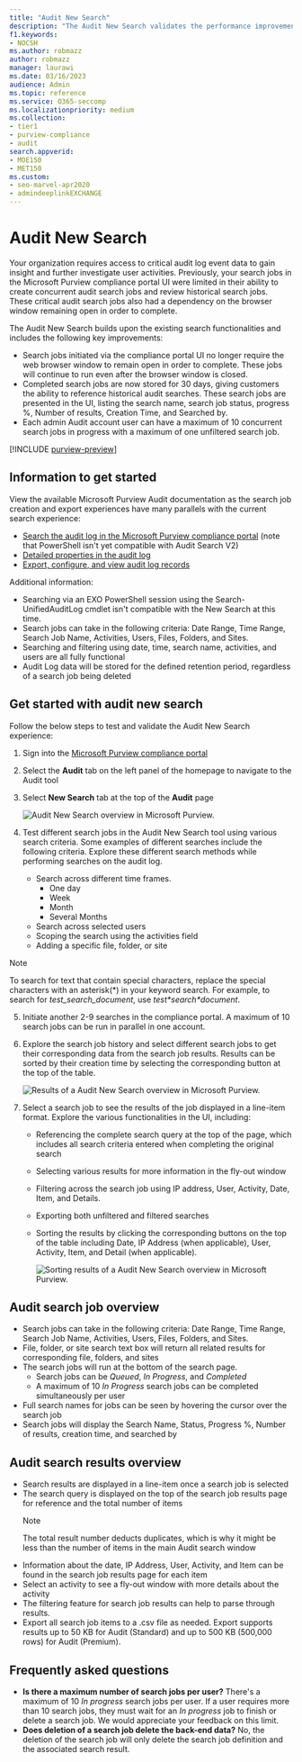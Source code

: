 ```yaml
---
title: "Audit New Search"
description: "The Audit New Search validates the performance improvements, completeness, and consistency of results."
f1.keywords:
- NOCSH
ms.author: robmazz
author: robmazz
manager: laurawi
ms.date: 03/16/2023
audience: Admin
ms.topic: reference
ms.service: O365-seccomp
ms.localizationpriority: medium
ms.collection:
- tier1
- purview-compliance
- audit
search.appverid:
- MOE150
- MET150
ms.custom: 
- seo-marvel-apr2020
- admindeeplinkEXCHANGE
---
```


# Audit New Search

Your organization requires access to critical audit log event data to gain insight and further investigate user activities. Previously, your search jobs in the Microsoft Purview compliance portal UI were limited in their ability to create concurrent audit search jobs and review historical search jobs. These critical audit search jobs also had a dependency on the browser window remaining open in order to complete.

The Audit New Search builds upon the existing search functionalities and includes the following key improvements:

- Search jobs initiated via the compliance portal UI no longer require the web browser window to remain open in order to complete. These jobs will continue to run even after the browser window is closed.
- Completed search jobs are now stored for 30 days, giving customers the ability to reference historical audit searches. These search jobs are presented in the UI, listing the search name, search job status, progress %, Number of results, Creation Time, and Searched by.
- Each admin Audit account user can have a maximum of 10 concurrent search jobs in progress with a maximum of one unfiltered search job.

[!INCLUDE [purview-preview](../includes/purview-preview.md)]

## Information to get started

View the available Microsoft Purview Audit documentation as the search job creation and export experiences have many parallels with the current search experience:

- [Search the audit log in the Microsoft Purview compliance portal](audit-log-search.md) (note that PowerShell isn't yet compatible with Audit Search V2)
- [Detailed properties in the audit log](audit-log-detailed-properties.md)
- [Export, configure, and view audit log records](audit-log-export-records.md)

Additional information:

- Searching via an EXO PowerShell session using the Search-UnifiedAuditLog cmdlet isn't compatible with the New Search at this time.
- Search jobs can take in the following criteria: Date Range, Time Range, Search Job Name, Activities, Users, Files, Folders, and Sites.
- Searching and filtering using date, time, search name, activities, and users are all fully functional
- Audit Log data will be stored for the defined retention period, regardless of a search job being deleted

## Get started with audit new search

Follow the below steps to test and validate the Audit New Search experience:

1. Sign into the [Microsoft Purview compliance portal](https://compliance.microsoft.com)
2. Select the **Audit** tab on the left panel of the homepage to navigate to the Audit tool
3. Select **New Search** tab at the top of the **Audit** page

      ![Audit New Search overview in Microsoft Purview.](../media/audit-search/audit-new-search.png)

4. Test different search jobs in the Audit New Search tool using various search criteria.
Some examples of different searches include the following criteria. Explore these different search methods while performing searches on the audit log.

    - Search across different time frames.
      - One day
      - Week
      - Month
      - Several Months
    - Search across selected users
    - Scoping the search using the activities field
    - Adding a specific file, folder, or site

  > [!NOTE]
  > To search for text that contain special characters, replace the special characters with an asterisk(\*) in your keyword search. For example, to search for *test_search_document*, use *test\*search\*document*.

5. Initiate another 2-9 searches in the compliance portal. A maximum of 10 search jobs can be run in parallel in one account.
6. Explore the search job history and select different search jobs to get their corresponding data from the search job results. Results can be sorted by their creation time by selecting the corresponding button at the top of the table.

      ![Results of a Audit New Search overview in Microsoft Purview.](../media/audit-search/audit-new-search-columns.png)

7. Select a search job to see the results of the job displayed in a line-item format. Explore the various functionalities in the UI, including:

    - Referencing the complete search query at the top of the page, which includes all search criteria entered when completing the original search
    - Selecting various results for more information in the fly-out window
    - Filtering across the search job using IP address, User, Activity, Date, Item, and Details.
    - Exporting both unfiltered and filtered searches
    - Sorting the results by clicking the corresponding buttons on the top of the table including Date, IP Address (when applicable), User, Activity, Item, and Detail (when applicable).

      ![Sorting results of a Audit New Search overview in Microsoft Purview.](../media/audit-search/audit-new-search-result-details.png)

## Audit search job overview

- Search jobs can take in the following criteria: Date Range, Time Range, Search Job Name, Activities, Users, Files, Folders, and Sites.
- File, folder, or site search text box will return all related results for corresponding file, folders, and sites
- The search jobs will run at the bottom of the search page.
  - Search jobs can be *Queued*, *In Progress*, and *Completed*
  - A maximum of 10 *In Progress* search jobs can be completed simultaneously per user
- Full search names for jobs can be seen by hovering the cursor over the search job
- Search jobs will display the Search Name, Status, Progress %, Number of results, creation time, and searched by

## Audit search results overview

- Search results are displayed in a line-item once a search job is selected
- The search query is displayed on the top of the search job results page for reference and the total number of items
  > [!NOTE]
  > The total result number deducts duplicates, which is why it might be less than the number of items in the main Audit search window
- Information about the date, IP Address, User, Activity, and Item can be found in the search job results page for each item
- Select an activity to see a fly-out window with more details about the activity
- The filtering feature for search job results can help to parse through results.
- Export all search job items to a .csv file as needed. Export supports results up to 50 KB for Audit (Standard) and up to 500 KB (500,000 rows) for Audit (Premium).

## Frequently asked questions

- **Is there a maximum number of search jobs per user?**
  There's a maximum of 10 *In progress* search jobs per user. If a user requires more than 10 search jobs, they must wait for an *In progress* job to finish or delete a search job. We would appreciate your feedback on this limit.
- **Does deletion of a search job delete the back-end data?**
  No, the deletion of the search job will only delete the search job definition and the associated search result.
